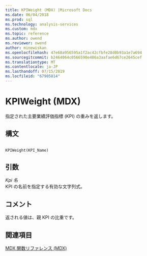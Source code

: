 ```yaml
---
title: KPIWeight (MDX) |Microsoft Docs
ms.date: 06/04/2018
ms.prod: sql
ms.technology: analysis-services
ms.custom: mdx
ms.topic: reference
ms.author: owend
ms.reviewer: owend
author: minewiskan
ms.openlocfilehash: 47e68a956595a1f2ac42cfbfe28d0b93a1e7a694
ms.sourcegitcommit: b2464064c0566590e486a3aafae6d67ce2645cef
ms.translationtype: MT
ms.contentlocale: ja-JP
ms.lasthandoff: 07/15/2019
ms.locfileid: "67905814"
---
```

# <a name="kpiweight-mdx"></a>KPIWeight (MDX)


  指定された主要業績評価指標 (KPI) の重みを返します。  
  
## <a name="syntax"></a>構文  
  
```  
  
KPIWeight(KPI_Name)  
```  
  
## <a name="arguments"></a>引数  
 *Kpi 名*  
 KPI の名前を指定する有効な文字列式。  
  
## <a name="remarks"></a>コメント  
 返される値は、親 KPI の比重です。  
  
## <a name="see-also"></a>関連項目  
 [MDX 関数リファレンス &#40;MDX&#41;](../mdx/mdx-function-reference-mdx.md)  
  
  
